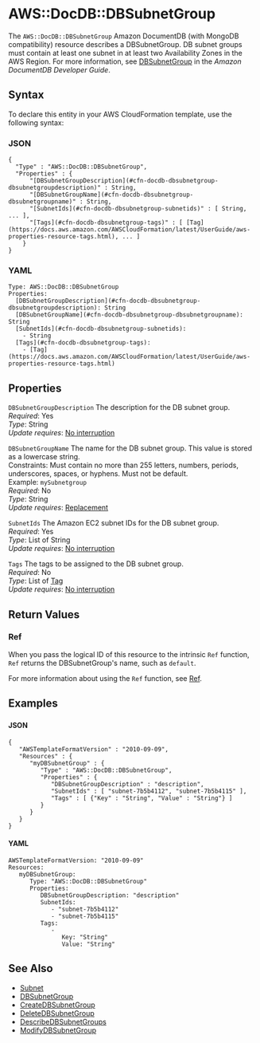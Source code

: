 # AWS::DocDB::DBSubnetGroup<a name="aws-resource-docdb-dbsubnetgroup"></a>

The `AWS::DocDB::DBSubnetGroup` Amazon DocumentDB \(with MongoDB compatibility\) resource describes a DBSubnetGroup\. DB subnet groups must contain at least one subnet in at least two Availability Zones in the AWS Region\. For more information, see [DBSubnetGroup](https://docs.aws.amazon.com/documentdb/latest/developerguide/API_DBSubnetGroup.html) in the *Amazon DocumentDB Developer Guide*\. 

## Syntax<a name="aws-resource-docdb-dbsubnetgroup-syntax"></a>

To declare this entity in your AWS CloudFormation template, use the following syntax:

### JSON<a name="aws-resource-docdb-dbsubnetgroup-syntax.json"></a>

```
{
  "Type" : "AWS::DocDB::DBSubnetGroup",
  "Properties" : {
      "[DBSubnetGroupDescription](#cfn-docdb-dbsubnetgroup-dbsubnetgroupdescription)" : String,
      "[DBSubnetGroupName](#cfn-docdb-dbsubnetgroup-dbsubnetgroupname)" : String,
      "[SubnetIds](#cfn-docdb-dbsubnetgroup-subnetids)" : [ String, ... ],
      "[Tags](#cfn-docdb-dbsubnetgroup-tags)" : [ [Tag](https://docs.aws.amazon.com/AWSCloudFormation/latest/UserGuide/aws-properties-resource-tags.html), ... ]
    }
}
```

### YAML<a name="aws-resource-docdb-dbsubnetgroup-syntax.yaml"></a>

```
Type: AWS::DocDB::DBSubnetGroup
Properties: 
  [DBSubnetGroupDescription](#cfn-docdb-dbsubnetgroup-dbsubnetgroupdescription): String
  [DBSubnetGroupName](#cfn-docdb-dbsubnetgroup-dbsubnetgroupname): String
  [SubnetIds](#cfn-docdb-dbsubnetgroup-subnetids): 
    - String
  [Tags](#cfn-docdb-dbsubnetgroup-tags): 
    - [Tag](https://docs.aws.amazon.com/AWSCloudFormation/latest/UserGuide/aws-properties-resource-tags.html)
```

## Properties<a name="aws-resource-docdb-dbsubnetgroup-properties"></a>

`DBSubnetGroupDescription`  <a name="cfn-docdb-dbsubnetgroup-dbsubnetgroupdescription"></a>
The description for the DB subnet group\.  
*Required*: Yes  
*Type*: String  
*Update requires*: [No interruption](https://docs.aws.amazon.com/AWSCloudFormation/latest/UserGuide/using-cfn-updating-stacks-update-behaviors.html#update-no-interrupt)

`DBSubnetGroupName`  <a name="cfn-docdb-dbsubnetgroup-dbsubnetgroupname"></a>
The name for the DB subnet group\. This value is stored as a lowercase string\.  
Constraints: Must contain no more than 255 letters, numbers, periods, underscores, spaces, or hyphens\. Must not be default\.  
Example: `mySubnetgroup`   
*Required*: No  
*Type*: String  
*Update requires*: [Replacement](https://docs.aws.amazon.com/AWSCloudFormation/latest/UserGuide/using-cfn-updating-stacks-update-behaviors.html#update-replacement)

`SubnetIds`  <a name="cfn-docdb-dbsubnetgroup-subnetids"></a>
The Amazon EC2 subnet IDs for the DB subnet group\.  
*Required*: Yes  
*Type*: List of String  
*Update requires*: [No interruption](https://docs.aws.amazon.com/AWSCloudFormation/latest/UserGuide/using-cfn-updating-stacks-update-behaviors.html#update-no-interrupt)

`Tags`  <a name="cfn-docdb-dbsubnetgroup-tags"></a>
The tags to be assigned to the DB subnet group\.  
*Required*: No  
*Type*: List of [Tag](https://docs.aws.amazon.com/AWSCloudFormation/latest/UserGuide/aws-properties-resource-tags.html)  
*Update requires*: [No interruption](https://docs.aws.amazon.com/AWSCloudFormation/latest/UserGuide/using-cfn-updating-stacks-update-behaviors.html#update-no-interrupt)

## Return Values<a name="aws-resource-docdb-dbsubnetgroup-return-values"></a>

### Ref<a name="aws-resource-docdb-dbsubnetgroup-return-values-ref"></a>

 When you pass the logical ID of this resource to the intrinsic `Ref` function, `Ref` returns the DBSubnetGroup's name, such as `default`\.

For more information about using the `Ref` function, see [Ref](https://docs.aws.amazon.com/AWSCloudFormation/latest/UserGuide/intrinsic-function-reference-ref.html)\.

## Examples<a name="aws-resource-docdb-dbsubnetgroup--examples"></a>

### <a name="aws-resource-docdb-dbsubnetgroup--examples--"></a>

#### JSON<a name="aws-resource-docdb-dbsubnetgroup--examples----json"></a>

```
{
   "AWSTemplateFormatVersion" : "2010-09-09",
   "Resources" : {
      "myDBSubnetGroup" : {
         "Type" : "AWS::DocDB::DBSubnetGroup",
         "Properties" : {
            "DBSubnetGroupDescription" : "description",
            "SubnetIds" : [ "subnet-7b5b4112", "subnet-7b5b4115" ],
            "Tags" : [ {"Key" : "String", "Value" : "String"} ]
         }
      }
   }
}
```

#### YAML<a name="aws-resource-docdb-dbsubnetgroup--examples----yaml"></a>

```
AWSTemplateFormatVersion: "2010-09-09"
Resources: 
   myDBSubnetGroup: 
      Type: "AWS::DocDB::DBSubnetGroup"
      Properties: 
         DBSubnetGroupDescription: "description"
         SubnetIds: 
            - "subnet-7b5b4112"
            - "subnet-7b5b4115"
         Tags: 
            - 
               Key: "String"
               Value: "String"
```

## See Also<a name="aws-resource-docdb-dbsubnetgroup--seealso"></a>
+  [Subnet](https://docs.aws.amazon.com/documentdb/latest/developerguide/API_Subnet.html) 
+  [DBSubnetGroup](https://docs.aws.amazon.com/documentdb/latest/developerguide/API_DBSubnetGroup.html) 
+  [CreateDBSubnetGroup](https://docs.aws.amazon.com/documentdb/latest/developerguide/API_CreateDBSubnetGroup.html) 
+  [DeleteDBSubnetGroup](https://docs.aws.amazon.com/documentdb/latest/developerguide/API_DeleteDBSubnetGroup.html) 
+  [DescribeDBSubnetGroups](https://docs.aws.amazon.com/documentdb/latest/developerguide/API_DescribeDBSubnetGroups.html) 
+  [ModifyDBSubnetGroup](https://docs.aws.amazon.com/documentdb/latest/developerguide/API_ModifyDBSubnetGroup.html) 
